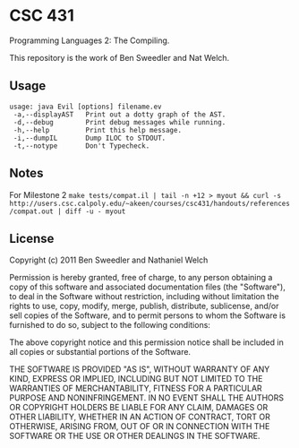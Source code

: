 # CSC 431

Programming Languages 2: The Compiling.

This repository is the work of Ben Sweedler and Nat Welch.

## Usage

    usage: java Evil [options] filename.ev
     -a,--displayAST   Print out a dotty graph of the AST.
     -d,--debug        Print debug messages while running.
     -h,--help         Print this help message.
     -i,--dumpIL       Dump ILOC to STDOUT.
     -t,--notype       Don't Typecheck.

## Notes

For Milestone 2 ` make tests/compat.il | tail -n +12 > myout && curl -s http://users.csc.calpoly.edu/~akeen/courses/csc431/handouts/references/compat.out | diff -u - myout
`

## License

Copyright (c) 2011 Ben Sweedler and Nathaniel Welch

Permission is hereby granted, free of charge, to any person obtaining a copy
of this software and associated documentation files (the "Software"), to deal
in the Software without restriction, including without limitation the rights
to use, copy, modify, merge, publish, distribute, sublicense, and/or sell
copies of the Software, and to permit persons to whom the Software is
furnished to do so, subject to the following conditions:

The above copyright notice and this permission notice shall be included in
all copies or substantial portions of the Software.

THE SOFTWARE IS PROVIDED "AS IS", WITHOUT WARRANTY OF ANY KIND, EXPRESS OR
IMPLIED, INCLUDING BUT NOT LIMITED TO THE WARRANTIES OF MERCHANTABILITY,
FITNESS FOR A PARTICULAR PURPOSE AND NONINFRINGEMENT. IN NO EVENT SHALL THE
AUTHORS OR COPYRIGHT HOLDERS BE LIABLE FOR ANY CLAIM, DAMAGES OR OTHER
LIABILITY, WHETHER IN AN ACTION OF CONTRACT, TORT OR OTHERWISE, ARISING FROM,
OUT OF OR IN CONNECTION WITH THE SOFTWARE OR THE USE OR OTHER DEALINGS IN
THE SOFTWARE.
